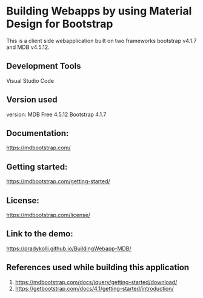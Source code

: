 # Building Webapps by using Material Design for Bootstrap
This is a client side webapplication built on two frameworks bootstrap v4.1.7 and MDB v4.5.12.

## Development Tools
Visual Studio Code

## Version used
version: MDB Free 4.5.12
         Bootstrap 4.1.7

## Documentation:
https://mdbootstrap.com/

## Getting started:
https://mdbootstrap.com/getting-started/

## License:
https://mdbootstrap.com/license/

## Link to the demo:
https://pradykolli.github.io/BuildingWebapp-MDB/


## References used while building this application
1. https://mdbootstrap.com/docs/jquery/getting-started/download/
2. https://getbootstrap.com/docs/4.1/getting-started/introduction/
